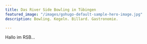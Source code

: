 ```yaml
---
title: Das River Side Bowling in Tübingen
featured_image: "/images/gohugo-default-sample-hero-image.jpg"
description: Bowling. Kegeln. Billard. Gastronomie.

---
```

Hallo im RSB...